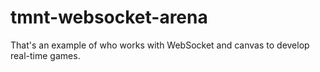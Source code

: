 # tmnt-websocket-arena
That's an example of who works with WebSocket and canvas to develop real-time games.
